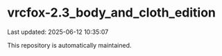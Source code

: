 # vrcfox-2.3_body_and_cloth_edition

Last updated: 2025-06-12 10:35:07

This repository is automatically maintained.
